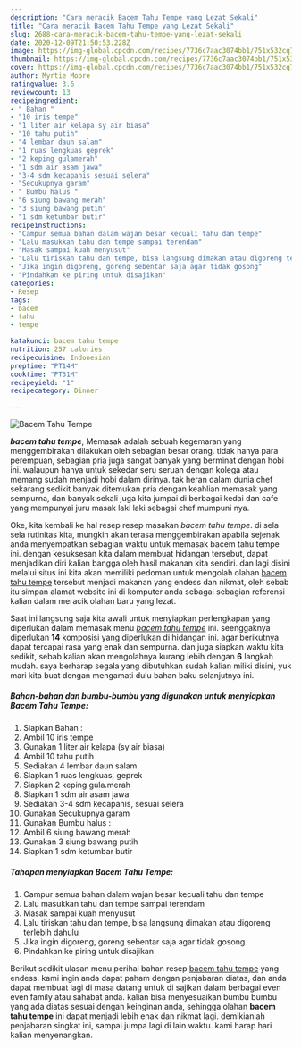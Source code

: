 ```yaml
---
description: "Cara meracik Bacem Tahu Tempe yang Lezat Sekali"
title: "Cara meracik Bacem Tahu Tempe yang Lezat Sekali"
slug: 2688-cara-meracik-bacem-tahu-tempe-yang-lezat-sekali
date: 2020-12-09T21:50:53.228Z
image: https://img-global.cpcdn.com/recipes/7736c7aac3074bb1/751x532cq70/bacem-tahu-tempe-foto-resep-utama.jpg
thumbnail: https://img-global.cpcdn.com/recipes/7736c7aac3074bb1/751x532cq70/bacem-tahu-tempe-foto-resep-utama.jpg
cover: https://img-global.cpcdn.com/recipes/7736c7aac3074bb1/751x532cq70/bacem-tahu-tempe-foto-resep-utama.jpg
author: Myrtie Moore
ratingvalue: 3.6
reviewcount: 13
recipeingredient:
- " Bahan "
- "10 iris tempe"
- "1 liter air kelapa sy air biasa"
- "10 tahu putih"
- "4 lembar daun salam"
- "1 ruas lengkuas geprek"
- "2 keping gulamerah"
- "1 sdm air asam jawa"
- "3-4 sdm kecapanis sesuai selera"
- "Secukupnya garam"
- " Bumbu halus "
- "6 siung bawang merah"
- "3 siung bawang putih"
- "1 sdm ketumbar butir"
recipeinstructions:
- "Campur semua bahan dalam wajan besar kecuali tahu dan tempe"
- "Lalu masukkan tahu dan tempe sampai terendam"
- "Masak sampai kuah menyusut"
- "Lalu tiriskan tahu dan tempe, bisa langsung dimakan atau digoreng terlebih dahulu"
- "Jika ingin digoreng, goreng sebentar saja agar tidak gosong"
- "Pindahkan ke piring untuk disajikan"
categories:
- Resep
tags:
- bacem
- tahu
- tempe

katakunci: bacem tahu tempe 
nutrition: 257 calories
recipecuisine: Indonesian
preptime: "PT14M"
cooktime: "PT31M"
recipeyield: "1"
recipecategory: Dinner

---
```



![Bacem Tahu Tempe](https://img-global.cpcdn.com/recipes/7736c7aac3074bb1/751x532cq70/bacem-tahu-tempe-foto-resep-utama.jpg)

<b><i>bacem tahu tempe</i></b>, Memasak adalah sebuah kegemaran yang menggembirakan dilakukan oleh sebagian besar orang. tidak hanya para perempuan, sebagian pria juga sangat banyak yang berminat dengan hobi ini. walaupun hanya untuk sekedar seru seruan dengan kolega atau memang sudah menjadi hobi dalam dirinya. tak heran dalam dunia chef sekarang sedikit banyak ditemukan pria dengan keahlian memasak yang sempurna, dan banyak sekali juga kita jumpai di berbagai kedai dan cafe yang mempunyai juru masak laki laki sebagai chef mumpuni nya.



Oke, kita kembali ke hal resep resep masakan <i>bacem tahu tempe</i>. di sela sela rutinitas kita, mungkin akan terasa menggembirakan apabila sejenak anda menyempatkan sebagian waktu untuk memasak bacem tahu tempe ini. dengan kesuksesan kita dalam membuat hidangan tersebut, dapat menjadikan diri kalian bangga oleh hasil makanan kita sendiri. dan lagi disini melalui situs ini kita akan memiliki pedoman untuk mengolah olahan <u>bacem tahu tempe</u> tersebut menjadi makanan yang endess dan nikmat, oleh sebab itu simpan alamat website ini di komputer anda sebagai sebagian referensi kalian dalam meracik olahan baru yang lezat.


Saat ini langsung saja kita awali untuk menyiapkan perlengkapan yang diperlukan dalam memasak menu <u><i>bacem tahu tempe</i></u> ini. seenggaknya diperlukan <b>14</b> komposisi yang diperlukan di hidangan ini. agar berikutnya dapat tercapai rasa yang enak dan sempurna. dan juga siapkan waktu kita sedikit, sebab kalian akan mengolahnya kurang lebih dengan <b>6</b> langkah mudah. saya berharap segala yang dibutuhkan sudah kalian miliki disini, yuk mari kita buat dengan mengamati dulu bahan baku selanjutnya ini.

<!--inarticleads1-->

##### Bahan-bahan dan bumbu-bumbu yang digunakan untuk menyiapkan Bacem Tahu Tempe:

1. Siapkan  Bahan :
1. Ambil 10 iris tempe
1. Gunakan 1 liter air kelapa (sy air biasa)
1. Ambil 10 tahu putih
1. Sediakan 4 lembar daun salam
1. Siapkan 1 ruas lengkuas, geprek
1. Siapkan 2 keping gula.merah
1. Siapkan 1 sdm air asam jawa
1. Sediakan 3-4 sdm kecapanis, sesuai selera
1. Gunakan Secukupnya garam
1. Gunakan  Bumbu halus :
1. Ambil 6 siung bawang merah
1. Gunakan 3 siung bawang putih
1. Siapkan 1 sdm ketumbar butir




<!--inarticleads2-->

##### Tahapan menyiapkan Bacem Tahu Tempe:

1. Campur semua bahan dalam wajan besar kecuali tahu dan tempe
1. Lalu masukkan tahu dan tempe sampai terendam
1. Masak sampai kuah menyusut
1. Lalu tiriskan tahu dan tempe, bisa langsung dimakan atau digoreng terlebih dahulu
1. Jika ingin digoreng, goreng sebentar saja agar tidak gosong
1. Pindahkan ke piring untuk disajikan




Berikut sedikit ulasan menu perihal bahan resep <u>bacem tahu tempe</u> yang endess. kami ingin anda dapat paham dengan penjabaran diatas, dan anda dapat membuat lagi di masa datang untuk di sajikan dalam berbagai even even family atau sahabat anda. kalian bisa menyesuaikan bumbu bumbu yang ada diatas sesuai dengan keinginan anda, sehingga olahan <b>bacem tahu tempe</b> ini dapat menjadi lebih enak dan nikmat lagi. demikianlah penjabaran singkat ini, sampai jumpa lagi di lain waktu. kami harap hari kalian menyenangkan.
